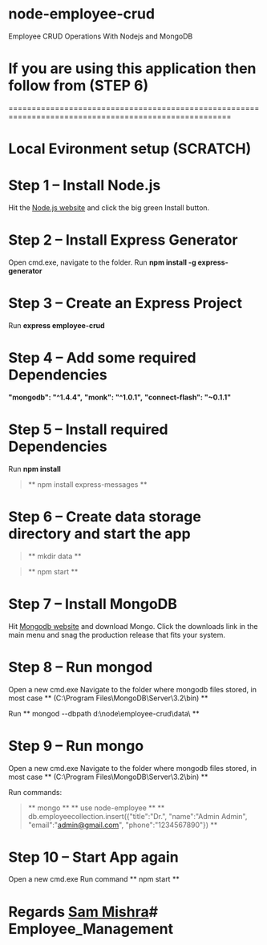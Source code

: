 # node-employee-crud
Employee CRUD Operations With Nodejs and MongoDB

# If you are using this application then follow from (STEP 6)
======================================================================================================

# Local Evironment setup (SCRATCH)

# Step 1 – Install Node.js
Hit the [Node.js website](http://nodejs.org) and click the big green Install button.

# Step 2 – Install Express Generator
Open cmd.exe, navigate to the folder.
Run **npm install -g express-generator**

# Step 3 – Create an Express Project
Run **express employee-crud**

# Step 4 – Add some required Dependencies
**"mongodb": "^1.4.4",**
**"monk": "^1.0.1",**
**"connect-flash": "~0.1.1"**

# Step 5 – Install required Dependencies
Run **npm install**

> ** npm install express-messages **

# Step 6 – Create data storage directory and start the app

> ** mkdir data **

> ** npm start **

# Step 7 – Install MongoDB
Hit [Mongodb website](http://mongodb.org/) and download Mongo. Click the downloads link in the main menu and snag the production release that fits your system.

# Step 8 – Run mongod
Open a new cmd.exe
Navigate to the folder where mongodb files stored, in most case ** (C:\Program Files\MongoDB\Server\3.2\bin) **

Run ** mongod --dbpath d:\node\employee-crud\data\ **

# Step 9 – Run mongo
Open a new cmd.exe
Navigate to the folder where mongodb files stored, in most case ** (C:\Program Files\MongoDB\Server\3.2\bin) **

Run commands: 
> ** mongo **
> ** use node-employee **
> ** db.employeecollection.insert({"title":"Dr.", "name":"Admin Admin", "email":"admin@gmail.com", "phone":"1234567890"}) **

# Step 10 – Start App again
Open a new cmd.exe
Run command ** npm start **


# Regards [Sam Mishra](mailto:samatwork14@gmail.com)#   E m p l o y e e _ M a n a g e m e n t  
 